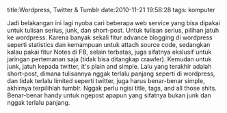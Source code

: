 title:Wordpress, Twitter & Tumblr
date:2010-11-21 19:58:28
tags: komputer

<p>Jadi belakangan ini lagi nyoba cari beberapa web service yang bisa dipakai untuk tulisan serius, junk, dan short-post. Untuk tulisan serius, pilihan jatuh ke wordpress. Karena banyak sekali fitur advance blogging di wordpress seperti statistics dan kemampuan untuk attach source code, sedangkan kalau pakai fitur Notes di FB, selain terbatas, juga sifatnya ekslusif untuk jaringan pertemanan saja (tidak bisa ditangkap crawler). Kemudan untuk junk, jatuh kepada twitter, it's plain and simple. Lalu yang terakhir adalah short-post, dimana tulisannya nggak terlalu panjang seperti di wordpress, dan tidak terlalu limited seperti twitter, juga harus benar-benar simple, akhirnya terpilihlah tumblr. Nggak perlu ngisi title, tags, and all those shits. Benar-benar handy untuk ngepost apapun yang sifatnya bukan junk dan nggak terlalu panjang.</p> 